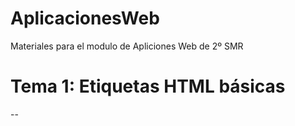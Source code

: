 # AplicacionesWeb
 Materiales para el modulo de Apliciones Web de 2º SMR

# Tema 1: Etiquetas HTML básicas
--
